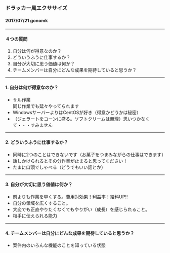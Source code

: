 ### ドラッカー風エクササイズ

#### 2017/07/21 gonomk

---

#### ４つの質問

1. 自分は何が得意なのか？
2. どういうふうに仕事するか？
3. 自分が大切に思う価値は何か？
4. チームメンバーは自分にどんな成果を期待していると思うか？

---

#### 1. 自分は何が得意なのか？

- サル作業  
同じ作業でも延々やってられます
- WindowsサーバーよりはCentOSが好き（得意かどうかは秘密）
- （ジェラートをコーンに盛る。ソフトクリームは無理）思いつかなくて・・・すみません

---

#### 2. どういうふうに仕事するか？

- 同時に2つのことはできないです（お菓子をつまみながらの仕事はできます）
- 話しかけられるとその分作業が止まると思ってください！
- たまに口頭でしゃべる（どうでもいい話とか）

---

#### 3. 自分が大切に思う価値は何か？

- 前よりも作業を早くする。費用対効果！利益率！給料UP!!
- 自分の領域を広くすること。
- 大変でも正直やりたくなくてもやりがい（成長）を感じられること。
- 相手に伝えられる能力

---

#### 4. チームメンバーは自分にどんな成果を期待していると思うか？

- 案件内のいろんな機能のことを知っている状態